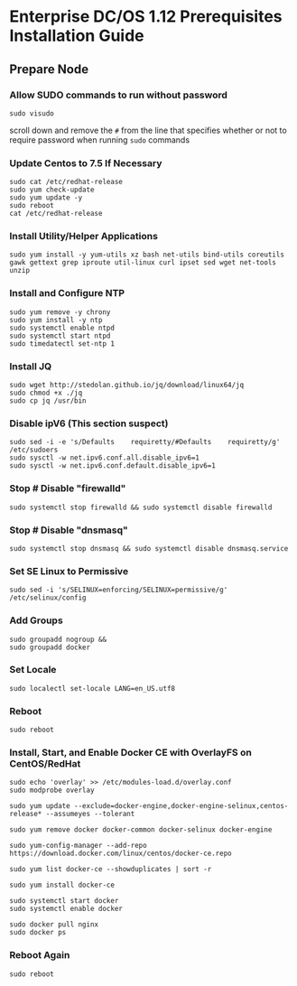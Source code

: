 # Enterprise DC/OS 1.12 Prerequisites Installation Guide

## Prepare Node

### Allow SUDO commands to run without password
```
sudo visudo
```
scroll down and remove the `#` from the line that specifies whether or not to require password when running `sudo` commands

### Update Centos to 7.5 If Necessary
```
sudo cat /etc/redhat-release
sudo yum check-update
sudo yum update -y
sudo reboot
cat /etc/redhat-release
```

### Install Utility/Helper Applications
```
sudo yum install -y yum-utils xz bash net-utils bind-utils coreutils gawk gettext grep iproute util-linux curl ipset sed wget net-tools unzip
```

### Install and Configure NTP
```
sudo yum remove -y chrony
sudo yum install -y ntp
sudo systemctl enable ntpd
sudo systemctl start ntpd
sudo timedatectl set-ntp 1
```

### Install JQ
```
sudo wget http://stedolan.github.io/jq/download/linux64/jq
sudo chmod +x ./jq
sudo cp jq /usr/bin
```

### Disable ipV6 (This section suspect)
```
sudo sed -i -e 's/Defaults    requiretty/#Defaults    requiretty/g' /etc/sudoers
sudo sysctl -w net.ipv6.conf.all.disable_ipv6=1
sudo sysctl -w net.ipv6.conf.default.disable_ipv6=1
```

### Stop # Disable "firewalld"
```
sudo systemctl stop firewalld && sudo systemctl disable firewalld
```

### Stop # Disable "dnsmasq"
```
sudo systemctl stop dnsmasq && sudo systemctl disable dnsmasq.service
```

### Set SE Linux to Permissive
```
sudo sed -i 's/SELINUX=enforcing/SELINUX=permissive/g' /etc/selinux/config
```

### Add Groups
```
sudo groupadd nogroup &&
sudo groupadd docker
```

### Set Locale
```
sudo localectl set-locale LANG=en_US.utf8
```

### Reboot
```
sudo reboot
```

### Install, Start, and Enable Docker CE with OverlayFS on CentOS/RedHat
```
sudo echo 'overlay' >> /etc/modules-load.d/overlay.conf
sudo modprobe overlay

sudo yum update --exclude=docker-engine,docker-engine-selinux,centos-release* --assumeyes --tolerant

sudo yum remove docker docker-common docker-selinux docker-engine

sudo yum-config-manager --add-repo https://download.docker.com/linux/centos/docker-ce.repo

sudo yum list docker-ce --showduplicates | sort -r

sudo yum install docker-ce

sudo systemctl start docker
sudo systemctl enable docker

sudo docker pull nginx
sudo docker ps
```

### Reboot Again
```
sudo reboot
```
